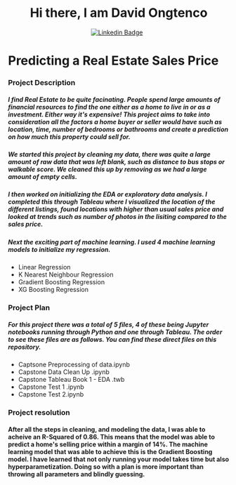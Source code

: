 <h1 align="center">Hi there, I am David Ongtenco</h1> 

<div align="center">

[![Linkedin Badge](https://img.shields.io/badge/LinkedIn-0077B5?style=flat&logo=linkedin&logoColor=white)](https://www.linkedin.com/in/david-ongtenco/)&nbsp;&nbsp;

</div>

# Predicting a Real Estate Sales Price 

### Project Description

##### I find Real Estate to be quite facinating. People spend large amounts of financial resources to find the one either as a home to live in or as a investment. Either way it's expensive! This project aims to take into consideration all the factors a home buyer or seller would have such as location, time, number of bedrooms or bathrooms and create a prediction on how much this property could sell for. 

##### We started this project by cleaning my data, there was quite a large amount of raw data that was left blank, such as distance to bus stops or walkable score. We cleaned this up by removing as we had a large amount of empty cells. 

##### I then worked on initializing the EDA or exploratory data analysis. I completed this through Tableau where I visualized the location of the different listings, found locations with higher than usual sales price and looked at trends such as number of photos in the lisiting compared to the sales price. 

##### Next the exciting part of machine learning. I used 4 machine learning models to initialize my regression. 
* Linear Regression
* K Nearest Neighbour Regression 
* Gradient Boosting Regression 
* XG Boosting Regression 

### Project Plan 

##### For this project there was a total of 5 files, 4 of these being Jupyter notebooks running through Python and one through Tableau. The order to see these files are as follows. You can find these direct files on this repository. 
* Captsone Preprocessing of data.ipynb
* Capstone Data Clean Up .ipynb
* Capstone Tableau Book 1 - EDA .twb
* Capstone Test 1 .ipynb
* Capstone Test 2.ipynb

### Project resolution 

#### After all the steps in cleaning, and modeling the data, I was able to acheive an R-Squared of 0.86. This means that the model was able to predict a home's selling price within a margin of 14%. The machine learning model that was able to achieve this is the Gradient Boosting model. I have learned that not only running your model takes time but also hyperparametization. Doing so with a plan is more important than throwing all parameters and blindly guessing. 




